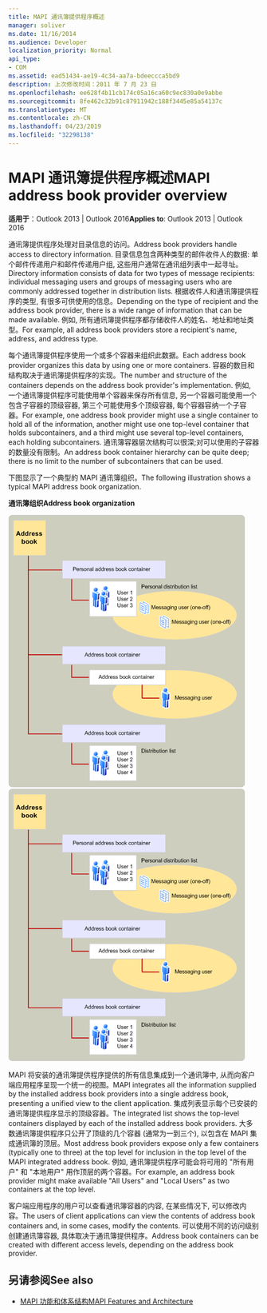 ```yaml
---
title: MAPI 通讯簿提供程序概述
manager: soliver
ms.date: 11/16/2014
ms.audience: Developer
localization_priority: Normal
api_type:
- COM
ms.assetid: ead51434-ae19-4c34-aa7a-bdeeccca5bd9
description: 上次修改时间：2011 年 7 月 23 日
ms.openlocfilehash: ee628f4b11cb174c05a16ca60c9ec830a0e9abbe
ms.sourcegitcommit: 8fe462c32b91c87911942c188f3445e85a54137c
ms.translationtype: MT
ms.contentlocale: zh-CN
ms.lasthandoff: 04/23/2019
ms.locfileid: "32298138"
---
```

# <a name="mapi-address-book-provider-overview"></a><span data-ttu-id="fc7ea-103">MAPI 通讯簿提供程序概述</span><span class="sxs-lookup"><span data-stu-id="fc7ea-103">MAPI address book provider overview</span></span>
  
<span data-ttu-id="fc7ea-104">**适用于**：Outlook 2013 | Outlook 2016</span><span class="sxs-lookup"><span data-stu-id="fc7ea-104">**Applies to**: Outlook 2013 | Outlook 2016</span></span> 
  
<span data-ttu-id="fc7ea-105">通讯簿提供程序处理对目录信息的访问。</span><span class="sxs-lookup"><span data-stu-id="fc7ea-105">Address book providers handle access to directory information.</span></span> <span data-ttu-id="fc7ea-106">目录信息包含两种类型的邮件收件人的数据: 单个邮件传递用户和邮件传递用户组, 这些用户通常在通讯组列表中一起寻址。</span><span class="sxs-lookup"><span data-stu-id="fc7ea-106">Directory information consists of data for two types of message recipients: individual messaging users and groups of messaging users who are commonly addressed together in distribution lists.</span></span> <span data-ttu-id="fc7ea-107">根据收件人和通讯簿提供程序的类型, 有很多可供使用的信息。</span><span class="sxs-lookup"><span data-stu-id="fc7ea-107">Depending on the type of recipient and the address book provider, there is a wide range of information that can be made available.</span></span> <span data-ttu-id="fc7ea-108">例如, 所有通讯簿提供程序都存储收件人的姓名、地址和地址类型。</span><span class="sxs-lookup"><span data-stu-id="fc7ea-108">For example, all address book providers store a recipient's name, address, and address type.</span></span>
  
<span data-ttu-id="fc7ea-109">每个通讯簿提供程序使用一个或多个容器来组织此数据。</span><span class="sxs-lookup"><span data-stu-id="fc7ea-109">Each address book provider organizes this data by using one or more containers.</span></span> <span data-ttu-id="fc7ea-110">容器的数目和结构取决于通讯簿提供程序的实现。</span><span class="sxs-lookup"><span data-stu-id="fc7ea-110">The number and structure of the containers depends on the address book provider's implementation.</span></span> <span data-ttu-id="fc7ea-111">例如, 一个通讯簿提供程序可能使用单个容器来保存所有信息, 另一个容器可能使用一个包含子容器的顶级容器, 第三个可能使用多个顶级容器, 每个容器容纳一个子容器。</span><span class="sxs-lookup"><span data-stu-id="fc7ea-111">For example, one address book provider might use a single container to hold all of the information, another might use one top-level container that holds subcontainers, and a third might use several top-level containers, each holding subcontainers.</span></span> <span data-ttu-id="fc7ea-112">通讯簿容器层次结构可以很深;对可以使用的子容器的数量没有限制。</span><span class="sxs-lookup"><span data-stu-id="fc7ea-112">An address book container hierarchy can be quite deep; there is no limit to the number of subcontainers that can be used.</span></span>
  
<span data-ttu-id="fc7ea-113">下图显示了一个典型的 MAPI 通讯簿组织。</span><span class="sxs-lookup"><span data-stu-id="fc7ea-113">The following illustration shows a typical MAPI address book organization.</span></span>
  
<span data-ttu-id="fc7ea-114">**通讯簿组织**</span><span class="sxs-lookup"><span data-stu-id="fc7ea-114">**Address book organization**</span></span>
  
<span data-ttu-id="fc7ea-115">![通讯簿组织](media/amapi_04.gif "通讯簿组织")</span><span class="sxs-lookup"><span data-stu-id="fc7ea-115">![Address book organization](media/amapi_04.gif "Address book organization")</span></span>
  
<span data-ttu-id="fc7ea-116">MAPI 将安装的通讯簿提供程序提供的所有信息集成到一个通讯簿中, 从而向客户端应用程序呈现一个统一的视图。</span><span class="sxs-lookup"><span data-stu-id="fc7ea-116">MAPI integrates all the information supplied by the installed address book providers into a single address book, presenting a unified view to the client application.</span></span> <span data-ttu-id="fc7ea-117">集成列表显示每个已安装的通讯簿提供程序显示的顶级容器。</span><span class="sxs-lookup"><span data-stu-id="fc7ea-117">The integrated list shows the top-level containers displayed by each of the installed address book providers.</span></span> <span data-ttu-id="fc7ea-118">大多数通讯簿提供程序只公开了顶级的几个容器 (通常为一到三个), 以包含在 MAPI 集成通讯簿的顶层。</span><span class="sxs-lookup"><span data-stu-id="fc7ea-118">Most address book providers expose only a few containers (typically one to three) at the top level for inclusion in the top level of the MAPI integrated address book.</span></span> <span data-ttu-id="fc7ea-119">例如, 通讯簿提供程序可能会将可用的 "所有用户" 和 "本地用户" 用作顶层的两个容器。</span><span class="sxs-lookup"><span data-stu-id="fc7ea-119">For example, an address book provider might make available "All Users" and "Local Users" as two containers at the top level.</span></span>
  
<span data-ttu-id="fc7ea-120">客户端应用程序的用户可以查看通讯簿容器的内容, 在某些情况下, 可以修改内容。</span><span class="sxs-lookup"><span data-stu-id="fc7ea-120">The users of client applications can view the contents of address book containers and, in some cases, modify the contents.</span></span> <span data-ttu-id="fc7ea-121">可以使用不同的访问级别创建通讯簿容器, 具体取决于通讯簿提供程序。</span><span class="sxs-lookup"><span data-stu-id="fc7ea-121">Address book containers can be created with different access levels, depending on the address book provider.</span></span> 
  
## <a name="see-also"></a><span data-ttu-id="fc7ea-122">另请参阅</span><span class="sxs-lookup"><span data-stu-id="fc7ea-122">See also</span></span>

- [<span data-ttu-id="fc7ea-123">MAPI 功能和体系结构</span><span class="sxs-lookup"><span data-stu-id="fc7ea-123">MAPI Features and Architecture</span></span>](mapi-features-and-architecture.md)

